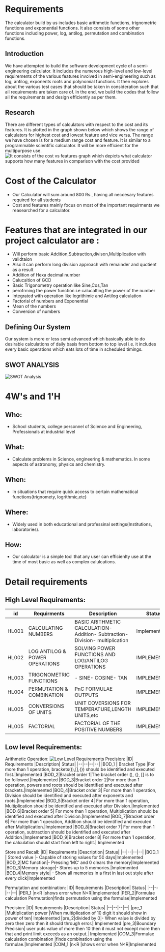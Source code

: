 # Requirements
The calculator build by us includes basic arithmetic functions, trignometric functions and exponential functions. It also consists of some other functions including power, log, antilog, permutation and combination functions.
## Introduction

We have attempted to build the software development cycle of a semi-engineering calculator. It includes the numerous high-level and low-level requirements of the various features involved in semi-engineering such as log, antilog, exponents roots and polynomial functions. It then explores about the various test cases that should be taken in consideration such that all requirements are taken care of. In the end, we build the codes that follow all the requirements and design efficiently as per them.
 
## Research

There are different types of calculators with respect to the cost and its features. It is plotted in the graph shown below which shows the range of calculators for highest cost and lowest feature and vice versa. The range we have chosen is for a medium range cost and feature. It is similar to a programmable scientific calculator. It will be more efficient for the multipurpose use.
![It consists of the cost vs features graph which depicts what calculator supports how many features in comparison with the cost provided](https://user-images.githubusercontent.com/78869160/107908451-15f5f300-6f7c-11eb-812a-11f2a8746f17.png)




# Cost of the Calculator 
* Our Calculator will sum around 800 Rs , having all neccesary features required for all students 
* Cost and features mainly focus on most of the important requirments we reasearched for a calculator.

# Features that are integrated in our project calculator are : 
* Will perform basic Addition,Subtraction,divison,Multiplication with validtaion
* Also it can perform long division approach with remainder and quotient as a result
* Addition of Hexa decimal number
* Calucaltion of GCD
* Basic Trigonometry operation like Sine,Cos,Tan
* perofrming the power function i.e calucalting the power of the number
* Integrated with operation like logrithimic and Antilog calculation
* Factorial of numbers and Exponential 
* Mean of the numbers
* Conversion of numbers


## Defining Our System

Our system is more or less semi advanced which basically able to do desirable calculations of daily basis from bottom to top level i.e. it includes every basic operations which eats lots of time in scheduled timings.  

## SWOT ANALYSIS
![SWOT Analysis](https://user-images.githubusercontent.com/78869361/107869760-91da3780-6eb7-11eb-83fb-4aace3c89394.jpg)

# 4W&#39;s and 1&#39;H

## Who:
* School students, 
college personnel of Science and Engineering,
Professionals at industrial level


## What:
* Calculate problems in Science, engineering & mathematics. 
In some aspects of astronomy, physics and chemistry. 

## When:

* In situations that require quick access to certain mathematical functions(trignomety, logrithmic,etc)

## Where:

* Widely used in both educational and professinal settings(Institutions, laboratories).

## How:

* Our calculator is a simple tool that any user can efficienlty use at the time of most basic as well as complex calulcations.

# Detail requirements
## High Level Requirements:

|**id**  |**Requirments**  | **Description**  |**Status**  |
| --- | --- | --- | --- |
|HL001 | CALCULATING NUMBERS | BASIC ARITHMETIC CALCULATION- Addition- Subtraction- Division- multiplication |Implemented |
|HL002 |LOG ANTILOG & POWER OPERATIONS | SOLVING POWER FUNCTIONS AND LOG/ANTILOG OPERATIONS|IMPLEMENTED |
|HL003 |TRIGONOMETRIC FUNCTIONS|- SINE- COSINE- TAN |IMPLEMENTED |
|HL004 |PERMUTATION & COMBINATION |  PnC FORMULAE OUTPUTS |IMPLEMENTED|
|HL005 |CONVERSIONS OF UNITS |  UNIT COVERSIONS FOR TEMPERATURE,LENGTH UNITS,etc  |IMPLEMENTED|
|HL005 |FACTORIAL |  FACTORIAL OF THE POSITIVE NUMBERS  |IMPLEMENTED |


##  Low level Requirements:
Arithmetic Operation:
![Low Level Requirements](https://user-images.githubusercontent.com/78871033/107877502-e6e76f00-6ef2-11eb-9db1-a903f1b9325b.png)
Precision:
|ID| Requirements  |Description| Status|
|--|--|--|--|
|BOD_1 | Bracket Type |For more than 1 operation, brackets((),[],{}) should be identified and executed first.|Implemented
|BOD_2|Bracket order 1|The bracket order (), {}, [] is to be followed.|Implemented
|BOD_3|Bracket order 2|For more than 1 operation, powers and roots should be identified and executed after brackets.|Implemented
|BOD_4|Bracket order 3| For more than 1 operation, Division should be identified and executed after exponents and roots.|Implemented
|BOD_5|Bracket order 4|  For more than 1 operation, Multiplication should be identified and executed after Division.|Implemented
|BOD_6|Bracket order 5|  For more than 1 operation, Multiplication should be identified and executed after Division.|Implemented
|BOD_7|Bracket order 6| For more than 1 operation, Addition should be identified and executed after Multiplication.|Implemented
|BOD_8|Bracket order 7| For more than 1 operation, subtraction should be identified and executed after Addition.|Implemented
|BOD_9|Bracket order 8| For more than 1 operation, the calculation should start from left to right.| Implemented

Store and Recall:
|ID| Requirements  |Description| Status|
|--|--|--|--|
|BOD_1 | Stored value |-   Capable of storing values for 50 days|Implemented
|BOD_2|MC function|-   Pressing ‘MC’ and 0 clears the memory|Implemented
|BOD_3|Memory storage|-   Stores up to 5 memories.|Implemented
|BOD_4|Memory style| -   Show all memories in a first in last out style after every click|Implemented

Permutation and combination:
|ID| Requirements  |Description| Status|
|--|--|--|--|
|PER_1 |n<R |shows error when N<R|Implemented
|PER_2|Formulae calculation Permutation|finds permutation using the formulae|Implemented

Precision:
|ID| Requirements  |Description| Status|
|--|--|--|--|
|pre_1 |Multiplication power |When multiplication of 10 digit it should show in power of ten| Implemented
|pre_2|divided by 0|-   When value is divided by zero then zero then it should through error.| Implemented
|pre_3|Boundary Precision| user puts value of more then 10 then it must not except more then that and print limit exceeds as an output.| Implemented
|COM_3|Formulae calculation combination |finds combination using the formulae.|Implemented
|COM_1 |n<R |shows error when N<R|Implemented
